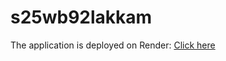 # s25wb92lakkam
The application is deployed on Render: [Click here](https://s25db92lakkam-1.onrender.com)